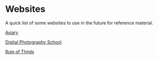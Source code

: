 # Websites

A quick list of some websites to use in the future for reference material.

[Aviary](https://www.aviary.com/)

[Digital Photography School](https://digital-photography-school.com/)

[Rule of Thirds](https://digital-photography-school.com/rule-of-thirds/?fbclid=IwAR1Is5qq6rWdH26avfZ0tlILTs2E6SP5ZObUc7TnRHyNxuFCJg8-rGdmIbc)
